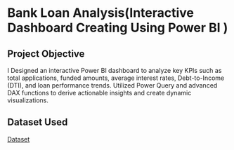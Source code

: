 # Bank Loan Analysis(Interactive Dashboard Creating Using Power BI )

## Project Objective
I Designed an interactive Power BI dashboard to analyze key KPIs such as total applications, funded amounts, average interest rates, Debt-to-Income (DTI), and loan performance trends. Utilized Power Query and advanced DAX functions to derive actionable insights and create dynamic visualizations.

## Dataset Used
<a href="## Dataset Used
https://github.com/Aklakh123/Bank-Loan-Ananlysis-Dashboard/blob/main/financial_loan%20(1).csv
">Dataset</a>

